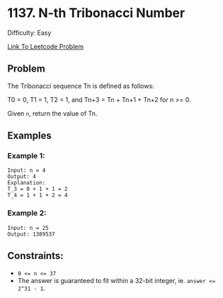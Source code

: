 # 1137. N-th Tribonacci Number
Difficulty: Easy

[Link To Leetcode Problem](https://leetcode.com/problems/n-th-tribonacci-number/)

## Problem
The Tribonacci sequence Tn is defined as follows: 

T0 = 0, T1 = 1, T2 = 1, and Tn+3 = Tn + Tn+1 + Tn+2 for n >= 0.

Given `n`, return the value of Tn.

## Examples
### Example 1:
```
Input: n = 4
Output: 4
Explanation:
T_3 = 0 + 1 + 1 = 2
T_4 = 1 + 1 + 2 = 4
```
### Example 2:
```
Input: n = 25
Output: 1389537
```

## Constraints:
- `0 <= n <= 37`
- The answer is guaranteed to fit within a 32-bit integer, ie. `answer <= 2^31 - 1`.